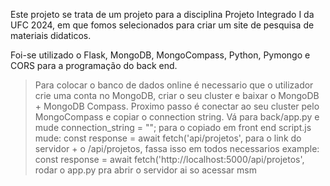 Este projeto se trata de um projeto para a disciplina Projeto Integrado I da UFC 2024, em que fomos selecionados para criar um site de pesquisa de materiais didaticos.

Foi-se utilizado o Flask, MongoDB, MongoCompass, Python, Pymongo e CORS para a programação do back end.

>Para colocar o banco de dados online é necessario que o utilizador crie uma conta no MongoDB, criar o seu cluster e baixar o MongoDB + MongoDB Compass.
> Proximo passo é conectar ao seu cluster pelo MongoCompass e copiar o connection string.
> Vá para back/app.py e mude connection_string = ""; para o copiado
> em front end script.js mude:
const response = await fetch('api/projetos',
> para o link do servidor + o /api/projetos, fassa isso em todos necessarios
example:
>const response = await fetch('http://localhost:5000/api/projetos',
>rodar o app.py pra abrir o servidor
>ai so acessar msm
